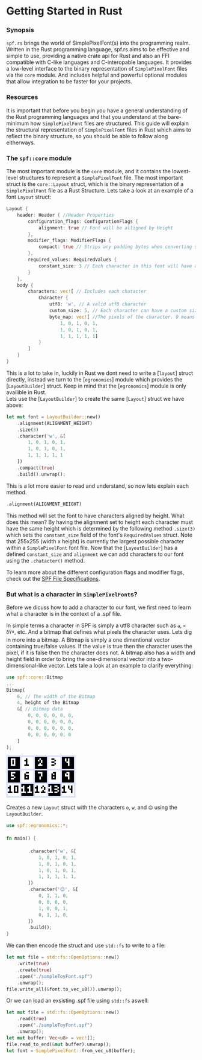 # Getting Started in Rust
### Synopsis
`spf.rs` brings the world of SimplePixelFont(s) into the programming realm. Written in the Rust programming language, spf.rs aims to be effective and simple to use, providing a native crate api for Rust and also an FFI compatible with C-like languages and C-interopable languages. It provides a low-level interface to the binary representation of `SimplePixelFont` files via the `core` module. And includes helpful and powerful optional modules that allow integration to be faster for your projects.

### Resources
It is important that before you begin you have a general understanding of the Rust programming languages and that you understand at the bare-minimum how `SimplePixelFont` files are structured. This guide will explain the structural representation of `SimplePixelFont` files in Rust which aims to reflect the binary structure, so you should be able to follow along eitherways.

### The `spf::core` module
The most important module is the `core` module, and it contains the lowest-level structures to represent a `SimplePixelFont` file. The most important struct is the `core::Layout` struct, which is the binary representation of a `SimplePixelFont` file as a Rust Structure. Lets take a look at an example of a font `Layout` struct:

```rs
Layout {
    header: Header { //Header Properties
        configuration_flags: ConfigurationFlags {
            alignment: true // Font will be alligned by Height
        },
        modifier_flags: ModifierFlags {
            compact: true // Strips any padding bytes when converting struct to data.
        },
        required_values: RequiredValues {
            constant_size: 3 // Each character in this font will have a height of 3, note how this is because the font is alligned by height.
        }
    },
    body {
        characters: vec![ // Includes each chatacter
            Character {
                utf8: 'w', // A valid utf8 character
                custom_size: 5, // Each character can have a custom size which is opppsite to the alignment constant_size. In this case 5 is the width of the character.
                byte_map: vec![ //The pixels of the character. 0 means an empty pixel.
                    1, 0, 1, 0, 1,
                    1, 0, 1, 0, 1,
                    1, 1, 1, 1, 1]
            }
        ]
    }
}
```
This is a lot to take in, luckily in Rust we dont need to write a [`layout`] struct directly, instead we turn to the [`egronomics`] module which provides the [`LayoutBuilder`] struct. Keep in mind that the [`egronomics`] module is only availible in Rust.  
Lets use the [`LayoutBuilder`] to create the same [`Layout`] struct we have above:
```rs
let mut font = LayoutBuilder::new()
    .alignment(ALIGNMENT_HEIGHT)
    .size(3)
    .character('w', &[
        1, 0, 1, 0, 1,
        1, 0, 1, 0, 1,
        1, 1, 1, 1, 1
    ])
    .compact(true)
    .build().unwrap();
```
This is a lot more easier to read and understand, so now lets explain each method.
```rs
.alignment(ALIGNMENT_HEIGHT)
```
This method will set the font to have characters aligned by height. What does this mean? By having the alignment set to height each character must have the same height which is determined by the following method `.size(3)` which sets the `constant_size` field of the font's `RequiredValues` struct. Note that 255x255 (width x height) is currently the largest possible character within a `SimplePixelFont` font file. Now that the [`LayoutBuilder`] has a defined `constant_size` and `alignment` we can add characters to our font using the `.chatacter()` method.

To learn more about the different configuration flags and modifier flags, check out the [SPF File Specifications]().
### But what is a character in `SimplePixelFont`s?
Before we dicuss how to add a character to our font, we first need to learn what a character is in the context of a .spf file.
  
In simple terms a character in SPF is simply a utf8 character such as `a`, `<` `ðŸª`, etc. And a bitmap that defines what pixels the character uses. Lets dig in more into a bitmap. A Bitmap is simply a one dimentional vector containing true/false values. If the value is true then the character uses the pixel, if it is false then the character does not. A bitmap also has a width and height field in order to bring the one-dimensional vector into a two-dimensional-like vector. Lets tale a look at an example to clarify everything:
```rs
use spf::core::Bitmap
...
Bitmap(
    6, // The width of the Bitmap
    4, height of the Bitmap
    &[ // Bitmap data
        0, 0, 0, 0, 0, 0,
        0, 0, 0, 0, 0, 0,
        0, 0, 0, 0, 0, 0,
        0, 0, 0, 0, 0, 0
    ]
);
```

![](./res/wInNumberedFramex4.png)

Creates a new `Layout` struct with the characters `o`, `w`, and `😊` using the `LayoutBuilder`.
```rs
use spf::egronomics::*;

fn main() {
    
        .character('w', &[
            1, 0, 1, 0, 1,
            1, 0, 1, 0, 1,
            1, 0, 1, 0, 1,
            1, 1, 1, 1, 1,
        ])
        .character('😊', &[
            0, 1, 1, 0,
            0, 0, 0, 0,
            1, 0, 0, 1,
            0, 1, 1, 0,
        ])
        .build();
}
```
We can then encode the struct and use `std::fs` to write to a file:
```rs
let mut file = std::fs::OpenOptions::new()
    .write(true)
    .create(true)
    .open("./sampleToyFont.spf")
    .unwrap();
file.write_all(&font.to_vec_u8()).unwrap();
```
Or we can load an exsisting .spf file using `std::fs` aswell:
```rs
let mut file = std::fs::OpenOptions::new()
    .read(true)
    .open("./sampleToyFont.spf")
    .unwrap();
let mut buffer: Vec<u8> = vec![];
file.read_to_end(&mut buffer).unwrap();
let font = SimplePixelFont::from_vec_u8(buffer);
```